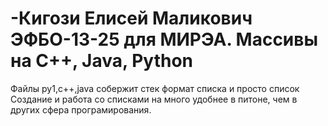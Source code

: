 # -Кигози Елисей Маликович ЭФБО-13-25 для МИРЭА. Массивы на C++, Java, Python

Файлы py1,c++,java собержит стек формат списка и просто cписок
Создание и работа со списками на много удобнее в питоне, чем в других сфера програмирования.
